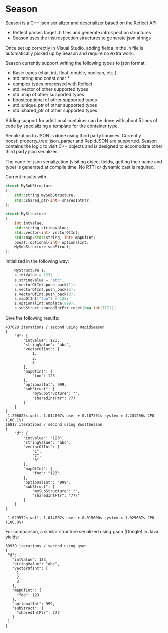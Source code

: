 # Season

Season is a C++ json serializer and deserializer based on the Reflect API:
 - Reflect parses target .h files and generate introspection structures
 - Season uses the instrospection structures to generate json strings

Once set up correctly in Visual Studio, adding fields in the .h file is automatically picked up by Season and require no extra work.

Season currently support writing the following types to json format:
 - Basic types (char, int, float, double, boolean, etc.)
 - std::string and const char *
 - complex types processed with Reflect
 - std::vector of other supported types
 - std::map of other supported types
 - boost::optional of other supported types
 - std::unique_ptr of other supported types
 - std::shared_ptr of other supported types

Adding support for additional container can be done with about 5 lines of code by specializing a template for the container type.

Serialization to JSON is done using third party libraries. Currently boost::property_tree::json_parser and RapidJSON are supported. Season contains the logic to visit C++ objects and is designed to accomodate other third party json serializer.

The code for json serialization (visiting object fields, getting their name and type) is generated at compile time.  No RTTI or dynamic cast is required.

Current results with

```c++
struct MySubStructure
{
	std::string mySubStructure;
	std::shared_ptr<int> sharedIntPtr;
};

struct MyStructure
{
	int intValue;
	std::string stringValue;
	std::vector<int> vectorOfInt;
	std::map<std::string, int> mapOfInt;
	boost::optional<int> optionalInt;
	MySubStructure subStruct;
};
```

Initialized in the following way:

```c++
	MyStructure s;
	s.intValue = 123;
	s.stringValue = "abc";
	s.vectorOfInt.push_back(1);
	s.vectorOfInt.push_back(2);
	s.vectorOfInt.push_back(3);
	s.mapOfInt["foo"] = 123;
	s.optionalInt.emplace(999);
	s.subStruct.sharedIntPtr.reset(new int(777));
```

Give the following results:

```
437628 iterations / second using RapidSeason
{
    "d": {
        "intValue": 123,
        "stringValue": "abc",
        "vectorOfInt": [
            1,
            2,
            3
        ],
        "mapOfInt": {
            "foo": 123
        },
        "optionalInt": 999,
        "subStruct": {
            "mySubStructure": "",
            "sharedIntPtr": 777
        }
    }
}
 1.200023s wall, 1.014007s user + 0.187201s system = 1.201208s CPU (100.1%)
16817 iterations / second using BoostSeason
{
    "d": {
        "intValue": "123",
        "stringValue": "abc",
        "vectorOfInt": [
            "1",
            "2",
            "3"
        ],
        "mapOfInt": {
            "foo": "123"
        },
        "optionalInt": "999",
        "subStruct": {
            "mySubStructure": "",
            "sharedIntPtr": "777"
        }
    }
}

 1.029572s wall, 1.014007s user + 0.015600s system = 1.029607s CPU (100.0%)
 ```
 
 
 For comparison, a similar structure serialized using gson (Google) in Java yields:
 
 ```
 69939 iterations / second using gson
{
  "d": {
    "intValue": 123,
    "stringValue": "abc",
    "vectorOfInt": [
      1,
      2,
      3
    ],
    "mapOfInt": {
      "foo": 123
    },
    "optionalInt": 999,
    "subStruct": {
      "sharedIntPtr": 777
    }
  }
}
```
